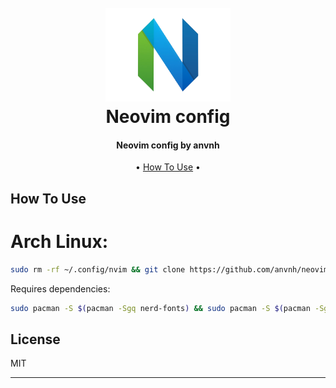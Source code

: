 <h1 align="center">
  <br>
  <a href="https://obsidian.md/"><img src="/images/neovim.png" alt="Neovim" width="200"></a>
  <br>
	Neovim config
  <br>
</h1>

<h4 align="center">Neovim config by anvnh</h4>

<p align="center">
  • <a href="#how-to-use">How To Use</a> •
</p>

## How To Use
# Arch Linux: 
```sh
sudo rm -rf ~/.config/nvim && git clone https://github.com/anvnh/neovim-config.git -o origin ~/.config/nvim
```
Requires dependencies: 
```sh
sudo pacman -S $(pacman -Sgq nerd-fonts) && sudo pacman -S $(pacman -Sgq nodejs) && sudo pacman -S npm && sudo pacman -S unzip zip sxiv imagemagick
```

## License

MIT

---
